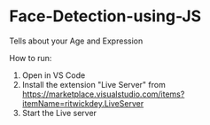 # Face-Detection-using-JS
Tells about your Age and Expression

How to run:

1. Open in VS Code
2. Install the extension "Live Server" from https://marketplace.visualstudio.com/items?itemName=ritwickdey.LiveServer
3. Start the Live server
